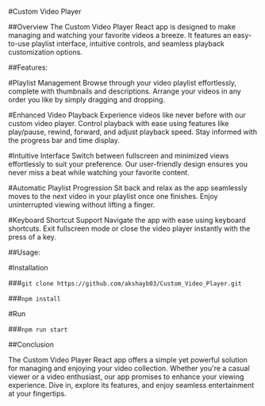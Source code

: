 #Custom Video Player

##Overview
The Custom Video Player React app is designed to make managing and watching your favorite videos a breeze. It features an easy-to-use playlist interface, intuitive controls, and seamless playback customization options.

##Features:

#Playlist Management
Browse through your video playlist effortlessly, complete with thumbnails and descriptions. Arrange your videos in any order you like by simply dragging and dropping.

#Enhanced Video Playback
Experience videos like never before with our custom video player. Control playback with ease using features like play/pause, rewind, forward, and adjust playback speed. Stay informed with the progress bar and time display.

#Intuitive Interface
Switch between fullscreen and minimized views effortlessly to suit your preference. Our user-friendly design ensures you never miss a beat while watching your favorite content.

#Automatic Playlist Progression
Sit back and relax as the app seamlessly moves to the next video in your playlist once one finishes. Enjoy uninterrupted viewing without lifting a finger.

#Keyboard Shortcut Support
Navigate the app with ease using keyboard shortcuts. Exit fullscreen mode or close the video player instantly with the press of a key.

##Usage:

#Installation

###`git clone https://github.com/akshayb03/Custom_Video_Player.git`

###`npm install`

#Run

###`npm run start`

##Conclusion

The Custom Video Player React app offers a simple yet powerful solution for managing and enjoying your video collection. Whether you're a casual viewer or a video enthusiast, our app promises to enhance your viewing experience. Dive in, explore its features, and enjoy seamless entertainment at your fingertips.

